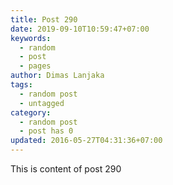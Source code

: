 ```yaml
---
title: Post 290
date: 2019-09-10T10:59:47+07:00
keywords:
  - random
  - post
  - pages
author: Dimas Lanjaka
tags:
  - random post
  - untagged
category:
  - random post
  - post has 0
updated: 2016-05-27T04:31:36+07:00
---
```

This is content of post 290